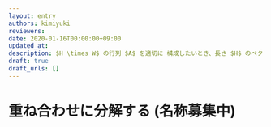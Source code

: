 ```yaml
---
layout: entry
authors: kimiyuki
reviewers:
date: 2020-01-16T00:00:00+09:00
updated_at:
description: $H \times W$ の行列 $A$ を適切に 構成したいとき、長さ $H$ のベクトル $b$ と長さ $W$ のベクトル $c$ を作り、行列 $A$ を $A _ {y, x} = f(b_y, c_x)$ (あるいは $A = b c^T$) として生成するとうまくいくことがある。
draft: true
draft_urls: []
---
```


# 重ね合わせに分解する (名称募集中)
